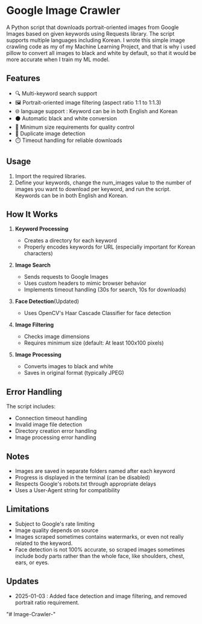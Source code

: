 # Google Image Crawler

A Python script that downloads portrait-oriented images from Google Images based on given keywords using Requests library. The script supports multiple languages including Korean. I wrote this simple image crawling code as my of my Machine Learning Project, and that is why i used pillow to convert all images to black and white by default, so that it would be more accurate when I train my ML model. 

## Features

- 🔍 Multi-keyword search support
- 🖼️ Portrait-oriented image filtering (aspect ratio 1:1 to 1:1.3)
- 🌐 language support : Keyword can be in both English and Korean
- ⚫️ Automatic black and white conversion
- 📏 Minimum size requirements for quality control
- 🚫 Duplicate image detection
- ⏱️ Timeout handling for reliable downloads

## Usage
1. Import the required libraries.
2. Define your keywords, change the num_images value to the number of images you want to download per keyword, and run the script. Keywords can be in both English and Korean.

## How It Works

1. **Keyword Processing**
   - Creates a directory for each keyword
   - Properly encodes keywords for URL (especially important for Korean characters)

2. **Image Search**
   - Sends requests to Google Images
   - Uses custom headers to mimic browser behavior
   - Implements timeout handling (30s for search, 10s for downloads)

3. **Face Detection**(Updated)
   - Uses OpenCV's Haar Cascade Classifier for face detection

4. **Image Filtering**
   - Checks image dimensions
   - Requires minimum size (default: At least 100x100 pixels)

5. **Image Processing**
   - Converts images to black and white
   - Saves in original format (typically JPEG)

## Error Handling

The script includes:
- Connection timeout handling
- Invalid image file detection
- Directory creation error handling
- Image processing error handling

## Notes

- Images are saved in separate folders named after each keyword
- Progress is displayed in the terminal (can be disabled)
- Respects Google's robots.txt through appropriate delays
- Uses a User-Agent string for compatibility

## Limitations

- Subject to Google's rate limiting
- Image quality depends on source
- Images scraped sometimes contains watermarks, or even not really related to the keyword.
- Face detection is not 100% accurate, so scraped images sometimes include body parts rather than the whole face, like shoulders, chest, ears, or eyes.

## Updates
- 2025-01-03 : Added face detection and image filtering, and removed portrait ratio requirement.

"# Image-Crawler-" 
